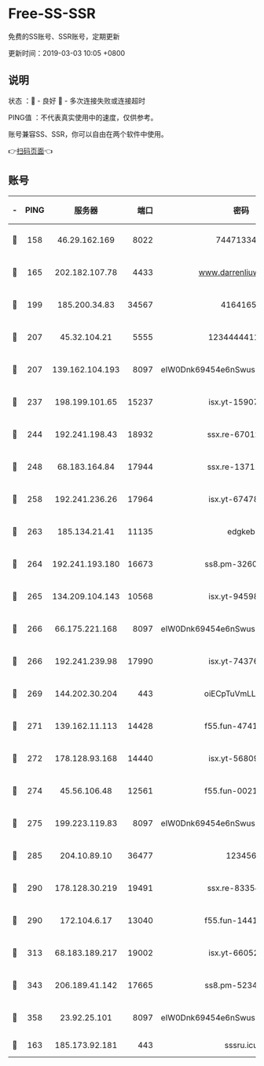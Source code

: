 # Free-SS-SSR

免费的SS账号、SSR账号，定期更新

更新时间：2019-03-03 10:05 +0800

## 说明

状态     ：🙂 - 良好 🙁 - 多次连接失败或连接超时

PING值   ：不代表真实使用中的速度，仅供参考。

账号兼容SS、SSR，你可以自由在两个软件中使用。

👉[扫码页面](https://liesauer.github.io/free-ss-ssr.github.io/)👈

## 账号

|-|PING|服务器|端口|密码|加密方式|区域|
|:----:|:----:|:-----:|-----:|:----:|:----:|:----:|
|🙂|158|46.29.162.169|8022|7447133485|aes-256-cfb|RU|
|🙂|165|202.182.107.78|4433|www.darrenliuwei.com|aes-256-cfb|JP|
|🙂|199|185.200.34.83|34567|41641651|aes-256-cfb|US|
|🙂|207|45.32.104.21|5555|1234444411111|aes-256-cfb|SG|
|🙂|207|139.162.104.193|8097|eIW0Dnk69454e6nSwuspv9DmS201tQ0D|aes-256-cfb|JP|
|🙂|237|198.199.101.65|15237|isx.yt-15907759|aes-256-cfb|US|
|🙂|244|192.241.198.43|18932|ssx.re-67012369|aes-256-cfb|US|
|🙂|248|68.183.164.84|17944|ssx.re-13711103|aes-256-cfb|US|
|🙂|258|192.241.236.26|17964|isx.yt-67478866|aes-256-cfb|US|
|🙂|263|185.134.21.41|11135|edgkeb|aes-256-cfb|GB|
|🙂|264|192.241.193.180|16673|ss8.pm-32602550|aes-256-cfb|US|
|🙂|265|134.209.104.143|10568|isx.yt-94598506|aes-256-cfb|SG|
|🙂|266|66.175.221.168|8097|eIW0Dnk69454e6nSwuspv9DmS201tQ0D|aes-256-cfb|US|
|🙂|266|192.241.239.98|17990|isx.yt-74376721|aes-256-cfb|US|
|🙂|269|144.202.30.204|443|oiECpTuVmLLxk4Ts|aes-256-cfb|US|
|🙂|271|139.162.11.113|14428|f55.fun-47410075|aes-256-cfb|SG|
|🙂|272|178.128.93.168|14440|isx.yt-56809452|aes-256-cfb|SG|
|🙂|274|45.56.106.48|12561|f55.fun-00211476|aes-256-cfb|US|
|🙂|275|199.223.119.83|8097|eIW0Dnk69454e6nSwuspv9DmS201tQ0D|aes-256-cfb|US|
|🙂|285|204.10.89.10|36477|123456|aes-256-cfb|US|
|🙂|290|178.128.30.219|19491|ssx.re-83354256|aes-256-cfb|SG|
|🙂|290|172.104.6.17|13040|f55.fun-14418774|aes-256-cfb|US|
|🙂|313|68.183.189.217|19002|isx.yt-66052307|aes-256-cfb|SG|
|🙂|343|206.189.41.142|17665|ss8.pm-52341360|aes-256-cfb|SG|
|🙂|358|23.92.25.101|8097|eIW0Dnk69454e6nSwuspv9DmS201tQ0D|aes-256-cfb|US|
|🙂|163|185.173.92.181|443|sssru.icu|rc4-md5|RU|
